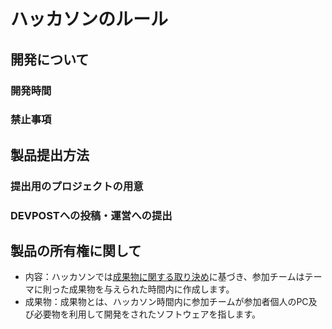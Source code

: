 # ハッカソンのルール
## 開発について
### 開発時間
### 禁止事項

## 製品提出方法
### 提出用のプロジェクトの用意
### DEVPOSTへの投稿・運営への提出

## 製品の所有権に関して
- 内容：ハッカソンでは[成果物に関する取り決め](products.md)に基づき、参加チームはテーマに則った成果物を与えられた時間内に作成します。
- 成果物：成果物とは、ハッカソン時間内に参加チームが参加者個人のPC及び必要物を利用して開発をされたソフトウェアを指します。　
